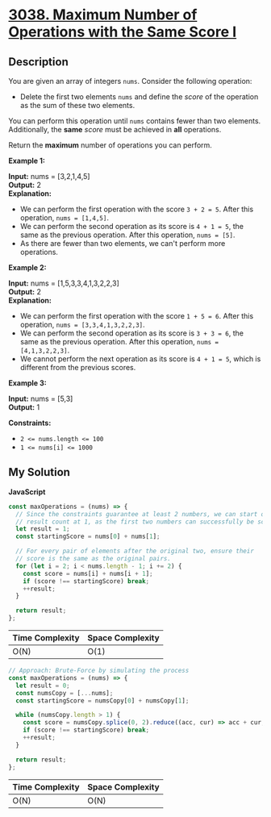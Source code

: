 # [3038. Maximum Number of Operations with the Same Score I](https://leetcode.com/problems/maximum-number-of-operations-with-the-same-score-i)

## Description

You are given an array of integers `nums`. Consider the following operation:

- Delete the first two elements `nums` and define the _score_ of the operation as the sum of these two elements.

You can perform this operation until `nums` contains fewer than two elements. Additionally, the **same** _score_ must be achieved in **all** operations.

Return the **maximum** number of operations you can perform.

**Example 1:**

**Input:** nums = \[3,2,1,4,5\]  
**Output:** 2  
**Explanation:**

- We can perform the first operation with the score `3 + 2 = 5`. After this operation, `nums = [1,4,5]`.
- We can perform the second operation as its score is `4 + 1 = 5`, the same as the previous operation. After this operation, `nums = [5]`.
- As there are fewer than two elements, we can't perform more operations.

**Example 2:**

**Input:** nums = \[1,5,3,3,4,1,3,2,2,3\]  
**Output:** 2  
**Explanation:**

- We can perform the first operation with the score `1 + 5 = 6`. After this operation, `nums = [3,3,4,1,3,2,2,3]`.
- We can perform the second operation as its score is `3 + 3 = 6`, the same as the previous operation. After this operation, `nums = [4,1,3,2,2,3]`.
- We cannot perform the next operation as its score is `4 + 1 = 5`, which is different from the previous scores.

**Example 3:**

**Input:** nums = \[5,3\]  
**Output:** 1

**Constraints:**

- `2 <= nums.length <= 100`
- `1 <= nums[i] <= 1000`

## My Solution

**JavaScript**

```js
const maxOperations = (nums) => {
  // Since the constraints guarantee at least 2 numbers, we can start our
  // result count at 1, as the first two numbers can successfully be scored
  let result = 1;
  const startingScore = nums[0] + nums[1];

  // For every pair of elements after the original two, ensure their
  // score is the same as the original pairs.
  for (let i = 2; i < nums.length - 1; i += 2) {
    const score = nums[i] + nums[i + 1];
    if (score !== startingScore) break;
    ++result;
  }

  return result;
};
```

| Time Complexity | Space Complexity |
| --------------- | ---------------- |
| O(N)            | O(1)             |

```js
// Approach: Brute-Force by simulating the process
const maxOperations = (nums) => {
  let result = 0;
  const numsCopy = [...nums];
  const startingScore = numsCopy[0] + numsCopy[1];

  while (numsCopy.length > 1) {
    const score = numsCopy.splice(0, 2).reduce((acc, cur) => acc + cur, 0);
    if (score !== startingScore) break;
    ++result;
  }

  return result;
};
```

| Time Complexity | Space Complexity |
| --------------- | ---------------- |
| O(N)            | O(N)             |
